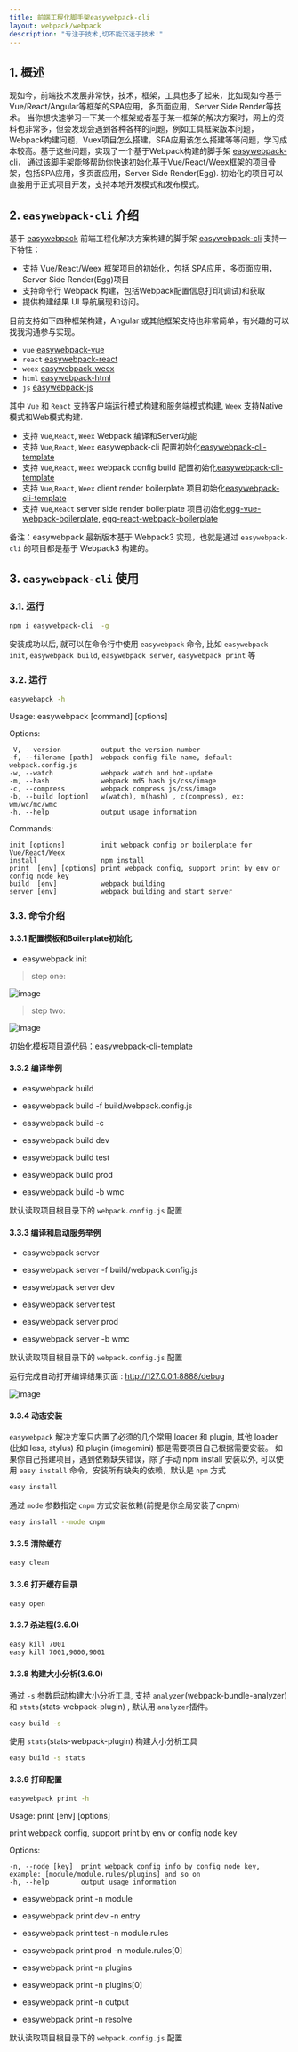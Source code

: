 ```yaml
---
title: 前端工程化脚手架easywebpack-cli
layout: webpack/webpack
description: "专注于技术,切不能沉迷于技术!"
---
```


## 1. 概述

现如今，前端技术发展非常快，技术，框架，工具也多了起来，比如现如今基于Vue/React/Angular等框架的SPA应用，多页面应用，Server Side Render等技术。 当你想快速学习一下某一个框架或者基于某一框架的解决方案时，网上的资料也非常多，但会发现会遇到各种各样的问题，例如工具框架版本问题，Webpack构建问题，Vuex项目怎么搭建，SPA应用该怎么搭建等等问题，学习成本较高。基于这些问题，实现了一个基于Webpack构建的脚手架 [easywebpack-cli](https://github.com/hubcarl/easywebpack-cli)， 通过该脚手架能够帮助你快速初始化基于Vue/React/Weex框架的项目骨架，包括SPA应用，多页面应用，Server Side Render(Egg). 初始化的项目可以直接用于正式项目开发，支持本地开发模式和发布模式。


## 2. `easywebpack-cli` 介绍

基于 [easywebpack](https://github.com/hubcarl/easywebpack) 前端工程化解决方案构建的脚手架 [easywebpack-cli](https://github.com/hubcarl/easywebpack-cli) 支持一下特性：

- 支持 Vue/React/Weex 框架项目的初始化，包括 SPA应用，多页面应用，Server Side Render(Egg)项目
- 支持命令行 Webpack 构建，包括Webpack配置信息打印(调试)和获取
- 提供构建结果 UI 导航展现和访问。 

目前支持如下四种框架构建，Angular 或其他框架支持也非常简单，有兴趣的可以找我沟通参与实现。

- `vue` [easywebpack-vue](https://github.com/hubcarl/easywebpack-vue.git) 
- `react` [easywebpack-react](https://github.com/hubcarl/easywebpack-react.git)
- `weex` [easywebpack-weex](https://github.com/hubcarl/easywebpack-weex.git)
- `html` [easywebpack-html](https://github.com/hubcarl/easywebpack-html.git)
- `js` [easywebpack-js](https://github.com/hubcarl/easywebpack-js.git)

其中 `Vue` 和 `React` 支持客户端运行模式构建和服务端模式构建, `Weex` 支持Native模式和Web模式构建.

- 支持 `Vue`,`React`, `Weex` Webpack 编译和Server功能
- 支持 `Vue`,`React`, `Weex` easywepback-cli 配置初始化[easywebpack-cli-template](https://github.com/hubcarl/easywebpack-cli-template.git)
- 支持 `Vue`,`React`, `Weex` webpack config build 配置初始化[easywebpack-cli-template](https://github.com/hubcarl/easywebpack-cli-template.git)
- 支持 `Vue`,`React`, `Weex` client render boilerplate 项目初始化[easywebpack-cli-template](https://github.com/hubcarl/easywebpack-cli-template.git)
- 支持 `Vue`,`React` server side render boilerplate 项目初始化[egg-vue-webpack-boilerplate](https://github.com/hubcarl/egg-vue-webpack-boilerplate.git), [egg-react-webpack-boilerplate](https://github.com/hubcarl/egg-react-webpack-boilerplate.git)


备注：easywebpack 最新版本基于 Webpack3 实现，也就是通过 `easywebpack-cli` 的项目都是基于 Webpack3 构建的。


## 3. `easywebpack-cli` 使用

### 3.1. 运行

```bash
npm i easywebpack-cli  -g
```

安装成功以后, 就可以在命令行中使用 `easywebpack` 命令, 比如 `easywebpack init`, `easywebpack build`, `easywebpack server`, `easywebpack print` 等


### 3.2. 运行


```bash
easywebapck -h
```

Usage: easywebpack [command] [options]


  Options:

    -V, --version          output the version number
    -f, --filename [path]  webpack config file name, default webpack.config.js
    -w, --watch            webpack watch and hot-update
    -m, --hash             webpack md5 hash js/css/image
    -c, --compress         webpack compress js/css/image
    -b, --build [option]   w(watch), m(hash) , c(compress), ex: wm/wc/mc/wmc
    -h, --help             output usage information


  Commands:
  
    init [options]         init webpack config or boilerplate for Vue/React/Weex
    install                npm install
    print  [env] [options] print webpack config, support print by env or config node key
    build  [env]           webpack building
    server [env]           webpack building and start server



### 3.3. 命令介绍

#### 3.3.1 配置模板和Boilerplate初始化

- easywebpack init

> step one:

![image](/img/webpack/cli-init-step-one.png)

> step two:

![image](/img/webpack/cli-init-step-two.png)

初始化模板项目源代码：[easywebpack-cli-template](https://github.com/hubcarl/easywebpack-cli-template.git)

#### 3.3.2 编译举例

- easywebpack build

- easywebpack build -f build/webpack.config.js

- easywebpack build -c

- easywebpack build dev

- easywebpack build test

- easywebpack build prod

- easywebpack build -b wmc 

默认读取项目根目录下的 `webpack.config.js` 配置

#### 3.3.3  编译和启动服务举例

- easywebpack server

- easywebpack server -f build/webpack.config.js

- easywebpack server dev

- easywebpack server test

- easywebpack server prod

- easywebpack server -b wmc 

默认读取项目根目录下的 `webpack.config.js` 配置

运行完成自动打开编译结果页面 :  http://127.0.0.1:8888/debug

![image](/img/webpack/easywebpack-build-nav.png)

#### 3.3.4 动态安装

`easywebpack` 解决方案只内置了必须的几个常用 loader 和 plugin, 其他 loader (比如 less, stylus) 和 plugin (imagemini) 都是需要项目自己根据需要安装。
如果你自己搭建项目，遇到依赖缺失错误，除了手动 npm install 安装以外, 可以使用 `easy install` 命令，安装所有缺失的依赖，默认是 `npm` 方式

```bash
easy install
```

通过 `mode` 参数指定 `cnpm` 方式安装依赖(前提是你全局安装了cnpm)

```bash
easy install --mode cnpm
```

#### 3.3.5 清除缓存

```bash
easy clean
```

#### 3.3.6 打开缓存目录

```bash
easy open
```

#### 3.3.7 杀进程(3.6.0)

```bash
easy kill 7001
easy kill 7001,9000,9001
```

#### 3.3.8 构建大小分析(3.6.0)

通过 `-s` 参数启动构建大小分析工具, 支持 `analyzer`(webpack-bundle-analyzer)  和 `stats`(stats-webpack-plugin) ,  默认用 `analyzer`插件。

```bash
easy build -s 
```

使用 `stats`(stats-webpack-plugin) 构建大小分析工具

```bash
easy build -s stats
```

#### 3.3.9 打印配置

```bash
easywebpack print -h
```

 Usage: print [env] [options]

  print webpack config, support print by env or config node key


  Options:

    -n, --node [key]  print webpack config info by config node key, example: [module/module.rules/plugins] and so on
    -h, --help        output usage information

- easywebpack print -n module

- easywebpack print dev -n entry

- easywebpack print test -n module.rules

- easywebpack print prod -n module.rules[0]

- easywebpack print -n plugins

- easywebpack print -n plugins[0]

- easywebpack print -n output

- easywebpack print -n resolve

默认读取项目根目录下的 `webpack.config.js` 配置

